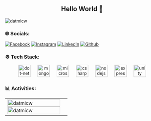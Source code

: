 <div align="center">
  <h2>Hello World 👋</h2>
  <p align="left">
    <img src="https://komarev.com/ghpvc/?username=datmicw&label=Profile%20views&color=0e75b6&style=flat" alt="datmicw" />
  </p>
</div>

<div align="left">
  <h3>🌐 Socials:</h3>
  <a href="https://facebook.com/User.NguyenTanDat"><img src="https://img.shields.io/badge/Facebook-%231877F2.svg?logo=Facebook&logoColor=white" alt="Facebook"></a>
  <a href="https://instagram.com/_dat.f"><img src="https://img.shields.io/badge/Instagram-%23E4405F.svg?logo=Instagram&logoColor=white" alt="Instagram"></a>
  <a href="https://linkedin.com/in/dat-nguyen-tan-88b15a332"><img src="https://img.shields.io/badge/LinkedIn-%230077B5.svg?logo=linkedin&logoColor=white" alt="LinkedIn"></a>
  <a href="https://github.com/datmicw"><img src="https://img.shields.io/github/followers/datmicw?label=Follow&style=social" alt="Github"></a>
</div>

<div align="left">
  <h3>⚙️ Tech Stack:</h3>
  <div align="center">
    <img src="https://cdn.jsdelivr.net/gh/devicons/devicon/icons/dot-net/dot-net-plain-wordmark.svg" height="40" alt="dot-net logo" />
    <img width="15" />
    <img src="https://cdn.jsdelivr.net/gh/devicons/devicon/icons/mongodb/mongodb-original.svg" height="40" alt="mongodb logo" />
    <img width="15" />
    <img src="https://cdn.jsdelivr.net/gh/devicons/devicon/icons/microsoftsqlserver/microsoftsqlserver-plain.svg" height="40" alt="microsoftsqlserver logo" />
    <img width="15" />
    <img src="https://cdn.jsdelivr.net/gh/devicons/devicon/icons/csharp/csharp-original.svg" height="40" alt="csharp logo" />
    <img width="15" />
    <img src="https://cdn.jsdelivr.net/gh/devicons/devicon/icons/nodejs/nodejs-original.svg" height="40" alt="nodejs logo" />
    <img width="15" />
    <img src="https://cdn.jsdelivr.net/gh/devicons/devicon/icons/express/express-original.svg" height="40" alt="express logo" />
    <img width="15" />
    <img src="https://cdn.jsdelivr.net/gh/devicons/devicon/icons/unity/unity-original.svg" height="40" alt="unity logo" />
  </div>
</div>

<div align="left">
  <h3>📊 Activities:</h3>
  <table style="width:100%;">
    <tr>
      <td>
        <img src="https://github-readme-stats.vercel.app/api/top-langs/?username=datmicw&bg_color=FFFFFF00&text_color=179fa3&layout=compact&hide=CSS&langs_count=10&custom_title=Top%20Languages%20Used" alt="datmicw" width="100%"/>
        <img src="https://github-readme-stats.vercel.app/api?username=datmicw&bg_color=FFFFFF00&text_color=179fa3&show_icons=true&count_private=true&include_all_commits=true&custom_title=Github%20Activities" alt="datmicw" width="100%"/>
      </td>
      <td align="center">
        <img src="https://cdn.dribbble.com/users/1059583
